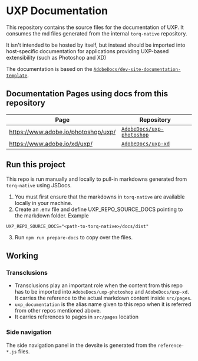 # UXP Documentation

This repository contains the source files for the documentation of UXP. It consumes the md files generated from the internal `torq-native` repository.

It isn't intended to be hosted by itself, but instead should be imported into host-specific documentation for applications providing UXP-based extensibility (such as Photoshop and XD)

The documentation is based on the [`AdobeDocs/dev-site-documentation-template`](https://github.com/AdobeDocs/dev-site-documentation-template).

## Documentation Pages using docs from this repository

| Page                                | Repository                                                              |
| ----------------------------------- | ----------------------------------------------------------------------- |
| https://www.adobe.io/photoshop/uxp/ | [`AdobeDocs/uxp-photoshop`](https://github.com/AdobeDocs/uxp-photoshop) |
| https://www.adobe.io/xd/uxp/        | [`AdobeDocs/uxp-xd`](https://github.com/AdobeDocs/uxp-xd)               |


## Run this project

This repo is run manually and locally to pull-in markdowns generated from `torq-native` using JSDocs. 

1. You must first ensure that the markdowns in `torq-native` are available locally in your machine.
2. Create an .env file and define UXP_REPO_SOURCE_DOCS pointing to the markdown folder.
Example
```
UXP_REPO_SOURCE_DOCS="<path-to-torq-native>/docs/dist"
```
3. Run `npm run prepare-docs` to copy over the files.

## Working

### Transclusions

- Transclusions play an important role when the content from this repo has to be imported into `AdobeDocs/uxp-photoshop` and `AdobeDocs/uxp-xd`. It carries the reference to the actual markdown content inside `src/pages`. 
- `uxp_documentation` is the alias name given to this repo when it is referred from other repos mentioned above.
- It carries references to pages in `src/pages` location

### Side navigation

The side navigation panel in the devsite is generated from the `reference-*.js` files.

